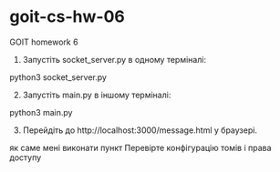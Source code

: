 # goit-cs-hw-06
GOIT homework 6

1. Запустіть socket_server.py в одному терміналі:

python3 socket_server.py

2. Запустіть main.py в іншому терміналі:

python3 main.py

3. Перейдіть до http://localhost:3000/message.html у браузері.


як саме мені виконати пункт Перевірте конфігурацію томів і права доступу